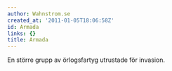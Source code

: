 ```yaml
---
author: Wahnstrom.se
created_at: '2011-01-05T18:06:58Z'
id: Armada
links: {}
title: Armada
---
```


En större grupp av örlogsfartyg utrustade för invasion.